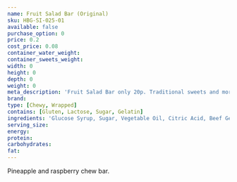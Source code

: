 ```yaml
---
name: Fruit Salad Bar (Original)
sku: HBG-SI-025-01
available: false
purchase_option: 0
price: 0.2
cost_price: 0.08
container_water_weight: 
container_sweets_weight: 
width: 0
height: 0
depth: 0
weight: 0
meta_description: 'Fruit Salad Bar only 20p. Traditional sweets and more at Humbugs Confectionery Store. Specialists in satisfying your sweet tooth!'
brand: 
type: [Chewy, Wrapped]
contains: [Gluten, Lactose, Sugar, Gelatin]
ingredients: 'Glucose Syrup, Sugar, Vegetable Oil, Citric Acid, Beef Gelatine, Flavourings: Pineapple, Raspberry, Natural Colours: Paprika Extract, Anthocyanins'
serving_size: 
energy: 
protein: 
carbohydrates: 
fat: 
---
```

Pineapple and raspberry chew bar.